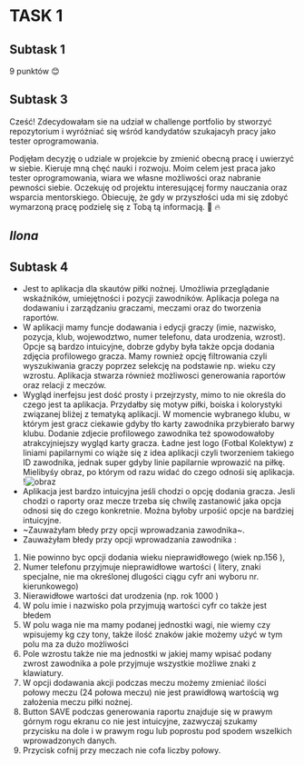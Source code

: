 # TASK 1

## Subtask 1

9 punktów 😊

## Subtask 3 
Cześć! Zdecydowałam sie na udział w challenge portfolio by stworzyć repozytorium i wyróżniać się wśród kandydatów szukajacyh pracy jako tester oprogramowania.

Podjęłam decyzję o udziale w projekcie by zmienić obecną pracę i uwierzyć w siebie. Kieruje mną chęć nauki i rozwoju. Moim celem jest praca jako tester oprogramowania, wiara we własne możliwości oraz nabranie pewności siebie. Oczekuję od projektu interesującej formy nauczania oraz wsparcia mentorskiego. Obiecuję, że gdy w przyszłości uda mi się zdobyć wymarzoną pracę podzielę się z Tobą tą informacją.   :muscle: :fire:

## _Ilona_

## Subtask 4
* Jest to aplikacja dla skautów piłki nożnej. Umożliwia przeglądanie wskaźników, umiejętności i pozycji zawodników. Aplikacja polega na dodawaniu i zarządzaniu graczami, meczami oraz do tworzenia raportów. 
* W aplikacji mamy funcje dodawania i edycji graczy (imie, nazwisko, pozycja, klub, wojewodztwo, numer telefonu, data urodzenia, wzrost). Opcje są bardzo intuicyjne, dobrze gdyby była także opcja dodania zdjęcia profilowego gracza. Mamy rownież opcję filtrowania czyli wyszukiwania graczy poprzez selekcję na podstawie np. wieku czy wzrostu. Aplikacja stwarza również możliwosci generowania raportów oraz relacji z meczów.
* Wygląd inerfejsu jest dość prosty i przejrzysty, mimo to nie określa do czego jest ta aplikacja. Przydałby się motyw piłki, boiska i kolorystyki związanej bliżej z tematyką aplikacji. W momencie wybranego klubu, w którym jest gracz ciekawie gdyby tło karty zawodnika przybierało barwy klubu. Dodanie zdjecie profilowego zawodnika też spowodowałoby atrakcyjniejszy wygląd karty gracza. Ładne jest logo (Fotbal Kolektyw) z liniami papilarnymi co wiąże się z idea aplikacji czyli tworzeniem takiego ID zawodnika, jednak super gdyby linie papilarnie wprowazić na piłkę. Mielibyśy obraz, po którym od razu widać do czego odnośi się aplikacja.
!![obraz](https://user-images.githubusercontent.com/116502803/198896849-d02f7b93-9408-45f3-a6f6-03e812ec0d2d.png)
* Aplikacja jest bardzo intuicyjna jeśli chodzi o opcję dodania gracza. Jesli chodzi o raporty oraz mecze trzeba się chwilę zastanowić jaka opcja odnosi się do czego konkretnie. Można byłoby urpośić opcje na bardziej intuicyjne. 
* ~Zauważyłam błedy przy opcji wprowadzania zawodnika</span>~.
* Zauważyłam błedy przy opcji wprowadzania zawodnika : 
 1. Nie powinno byc opcji dodania wieku nieprawidłowego (wiek np.156 ),
 2. Numer telefonu przyjmuje nieprawidłowe wartości ( litery, znaki specjalne, nie ma określonej dlugości ciągu cyfr ani wyboru nr. kierunkowego)
 3. Nierawidłowe wartości dat urodzenia (np. rok 1000 )
 4. W polu imie i nazwisko pola przyjmują wartości cyfr co także jest błedem
 5. W polu waga nie ma mamy podanej jednostki wagi, nie wiemy czy wpisujemy kg czy tony, także ilość znaków jakie możemy użyć w tym polu ma za dużo      możliwości
 6. Pole wzrostu także nie ma jednostki w jakiej mamy wpisać podany zwrost zawodnika a pole przyjmuje wszystkie możliwe znaki z klawiatury.
 7. W opcji dodawania akcji podczas meczu możemy zmieniać ilości połowy meczu (24 połowa meczu) nie jest prawidłową wartością wg założenia meczu piłki nożnej.
 8. Button SAVE podczas generowania raportu znajduje się w prawym górnym rogu ekranu co nie jest intuicyjne, zazwyczaj szukamy przycisku na dole i w prawym rogu lub poprostu pod spodem wszelkich wprowadzonych danych. 
9. Przycisk cofnij przy meczach nie cofa liczby połowy. 
